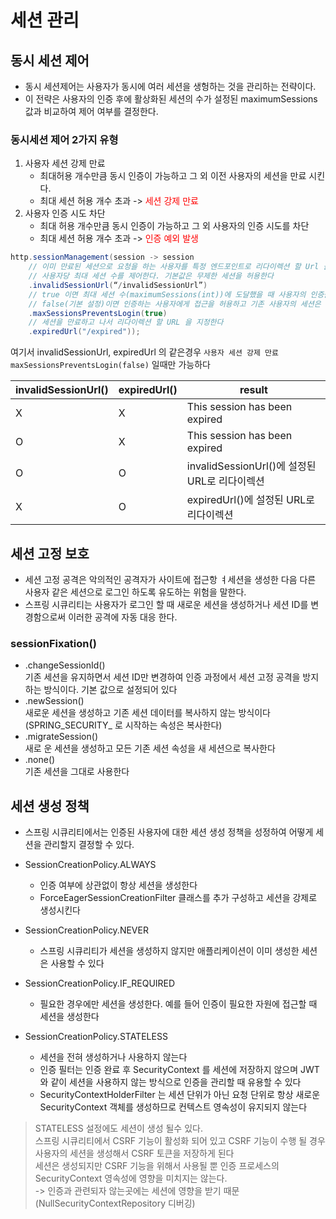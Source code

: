 # 세션 관리

## 동시 세션 제어
- 동시 세션제어는 사용자가 동시에 여러 세션을 생헝하는 것을 관리하는 전략이다.
- 이 전략은 사용자의 인증 후에 활상화된 세션의 수가 설정된 maximumSessions 값과 비교하여 제어 여부를 결정한다.

### 동시세션 제어 2가지 유형
1. 사용자 세션 강제 만료
    - 최대허용 개수만큼 동시 인증이 가능하고 그 외 이전 사용자의 세션을 만료 시킨다.
    - 최대 세션 허용 개수 초과 -> <span style="color:red"> 세션 강제 만료 </span>
2. 사용자 인증 시도 차단
   - 최대 허용 개수만큼 동시 인증이 가능하고 그 외 사용자의 인증 시도를 차단 
   - 최대 세션 허용 개수 초과 -> <span style="color:red"> 인증 예외 발생 </span>


```java
http.sessionManagement(session -> session
    // 이미 만료된 세션으로 요청을 하는 사용자를 특정 엔드포인트로 리다이렉션 할 Url 을 지정한다.maximumSessions(1)
    // 사용자당 최대 세션 수를 제어한다. 기본값은 무제한 세션을 허용한다
    .invalidSessionUrl(“/invalidSessionUrl”)
    // true 이면 최대 세션 수(maximumSessions(int))에 도달했을 때 사용자의 인증을 방지한다
    // false(기본 설정)이면 인증하는 사용자에게 접근을 허용하고 기존 사용자의 세션은 만료된다
    .maxSessionsPreventsLogin(true) 
    // 세션을 만료하고 나서 리다이렉션 할 URL 을 지정한다
    .expiredUrl("/expired"));
```
여기서 invalidSessionUrl, expiredUrl 의 같은경우 ```사용자 세션 강제 만료 maxSessionsPreventsLogin(false)``` 일때만 가능하다   

| invalidSessionUrl() | expiredUrl() |result|
|---------------------|--------------|---|
| X                   | X            |This session has been expired|
| O                   | X            |This session has been expired|
| O                   | O            |invalidSessionUrl()에 설정된 URL로 리다이렉션|
| X                   | O            |expiredUrl()에 설정된 URL로 리다이렉션|

## 세션 고정 보호
- 세션 고정 공격은 악의적인 공격자가 사이트에 접근항 ㅕ세션을 생성한 다음 다른 사용자 같은 세션으로 로그인 하도록 유도하는 위험을 말한다.
- 스프링 시큐리티는 사용자가 로그인 할 때 새로운 세션을 생성하거나 세션 ID를 변경함으로써 이러한 공격에 자동 대응 한다.

### sessionFixation()   
- .changeSessionId()   
기존 세션을 유지하면서 세션 ID만 변경하여 인증 과정에서 세션 고정 공격을 방지하는 방식이다. 기본 값으로 설정되어 있다   
- .newSession()   
새로운 세션을 생성하고 기존 세션 데이터를 복사하지 않는 방식이다(SPRING_SECURITY_ 로 시작하는 속성은 복사한다)   
- .migrateSession()   
새로 운 세션을 생성하고 모든 기존 세션 속성을 새 세션으로 복사한다   
- .none()   
기존 세션을 그대로 사용한다

## 세션 생성 정책
- 스프링 시큐리티에서는 인증된 사용자에 대한 세션 생성 정책을 성정하여 어떻게 세션을 관리할지 결정할 수 있다.   

   
- SessionCreationPolicy.ALWAYS
  - 인증 여부에 상관없이 항상 세션을 생성한다
  - ForceEagerSessionCreationFilter 클래스를 추가 구성하고 세션을 강제로 생성시킨다
- SessionCreationPolicy.NEVER
  - 스프링 시큐리티가 세션을 생성하지 않지만 애플리케이션이 이미 생성한 세션은 사용할 수 있다
- SessionCreationPolicy.IF_REQUIRED
  - 필요한 경우에만 세션을 생성한다. 예를 들어 인증이 필요한 자원에 접근할 때 세션을 생성한다
- SessionCreationPolicy.STATELESS
  - 세션을 전혀 생성하거나 사용하지 않는다
  - 인증 필터는 인증 완료 후 SecurityContext 를 세션에 저장하지 않으며 JWT 와 같이 세션을 사용하지 않는 방식으로 인증을 관리할 때 유용할 수 있다
  - SecurityContextHolderFilter 는 세션 단위가 아닌 요청 단위로 항상 새로운 SecurityContext 객체를 생성하므로 컨텍스트 영속성이 유지되지 않는다
> STATELESS 설정에도 세션이 생성 될수 있다.   
스프링 시큐리티에서 CSRF 기능이 활성화 되어 있고 CSRF 기능이 수행 될 경우 사용자의 세션을 생성해서 CSRF 토큰을 저장하게 된다   
세션은 생성되지만 CSRF 기능을 위해서 사용될 뿐 인증 프로세스의 SecurityContext 영속성에 영향을 미치지는 않는다.   
-> 인증과 관련되자 않는곳에는 세션에 영향을 받기 때문 (NullSecurityContextRepository 디버깅)
 
